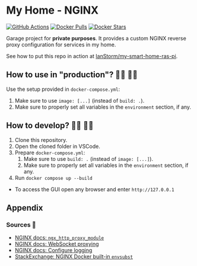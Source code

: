 # My Home - NGINX

[![GitHub Actions](https://img.shields.io/endpoint.svg?url=https%3A%2F%2Factions-badge.atrox.dev%2FIanStorm%2Fmy-home-nginx%2Fbadge%3Fref%3Dmain&style=flat&label=build&logo=none)](https://actions-badge.atrox.dev/IanStorm/my-home-nginx/goto?ref=main)
[![Docker Pulls](https://img.shields.io/docker/pulls/ianstorm/my-home-nginx)](https://hub.docker.com/r/ianstorm/my-home-nginx)
[![Docker Stars](https://img.shields.io/docker/stars/ianstorm/my-home-nginx)](https://hub.docker.com/r/ianstorm/my-home-nginx)

Garage project for **private purposes**.
It provides a custom NGINX reverse proxy configuration for services in my home.

See how to put this repo in action at [IanStorm/my-smart-home-ras-pi](https://github.com/IanStorm/my-smart-home-ras-pi).


## How to use in "production"? 👨‍💼 👩‍💼

Use the setup provided in `docker-compose.yml`:
1. Make sure to use `image: [...]` (instead of `build: .`).
2. Make sure to properly set all variables in the `environment` section, if any.


## How to develop? 👨‍💻 👩‍💻

1. Clone this repository.
2. Open the cloned folder in VSCode.
2. Prepare `docker-compose.yml`:
	1. Make sure to use `build: .` (instead of `image: [...]`).
	2. Make sure to properly set all variables in the `environment` section, if any.
2. Run `docker compose up --build`
* To access the GUI open any browser and enter `http://127.0.0.1`


## Appendix


### Sources 📙

* [NGINX docs: `ngx_http_proxy_module`](https://nginx.org/en/docs/http/ngx_http_proxy_module.html)
* [NGINX docs: WebSocket proxying](https://nginx.org/en/docs/http/websocket.html)
* [NGINX docs: Configure logging](https://docs.nginx.com/nginx/admin-guide/monitoring/logging/)
* [StackExchange: NGINX Docker built-in `envsubst`](https://serverfault.com/a/1115466)
